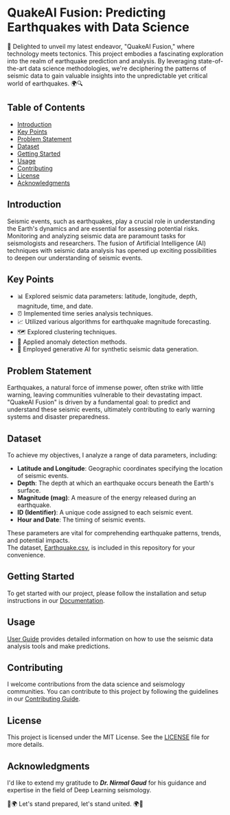 # QuakeAI Fusion: Predicting Earthquakes with Data Science

🌟 Delighted to unveil my latest endeavor, "QuakeAI Fusion," where technology meets tectonics. This project embodies a fascinating exploration into the realm of earthquake prediction and analysis. By leveraging state-of-the-art data science methodologies, we're deciphering the patterns of seismic data to gain valuable insights into the unpredictable yet critical world of earthquakes. 🌍🔍

## Table of Contents

- [Introduction](#introduction)
- [Key Points](#key-points)
- [Problem Statement](#problem-statement)
- [Dataset](#dataset)
- [Getting Started](#getting-started)
- [Usage](#usage)
- [Contributing](#contributing)
- [License](#license)
- [Acknowledgments](#acknowledgments)

## Introduction

Seismic events, such as earthquakes, play a crucial role in understanding the Earth's dynamics and are essential for assessing potential risks. Monitoring and analyzing seismic data are paramount tasks for seismologists and researchers. The fusion of Artificial Intelligence (AI) techniques with seismic data analysis has opened up exciting possibilities to deepen our understanding of seismic events.

## Key Points

- 📊 Explored seismic data parameters: latitude, longitude, depth, magnitude, time, and date.
- ⏰ Implemented time series analysis techniques.
- 📈 Utilized various algorithms for earthquake magnitude forecasting.
- 🗺️ Explored clustering techniques.
- 🚨 Applied anomaly detection methods.
- 🧪 Employed generative AI for synthetic seismic data generation.

## Problem Statement

Earthquakes, a natural force of immense power, often strike with little warning, leaving communities vulnerable to their devastating impact. "QuakeAI Fusion" is driven by a fundamental goal: to predict and understand these seismic events, ultimately contributing to early warning systems and disaster preparedness.

## Dataset

To achieve my objectives, I analyze a range of data parameters, including:

- **Latitude and Longitude**: Geographic coordinates specifying the location of seismic events.
- **Depth**: The depth at which an earthquake occurs beneath the Earth's surface.
- **Magnitude (mag)**: A measure of the energy released during an earthquake.
- **ID (Identifier)**: A unique code assigned to each seismic event.
- **Hour and Date**: The timing of seismic events.

These parameters are vital for comprehending earthquake patterns, trends, and potential impacts.  
The dataset, [Earthquake.csv](https://drive.google.com/file/d/1WqG0S2r1GM_Rcyg2vQmFJ5pypc4EksGB/view), is included in this repository for your convenience.

## Getting Started

To get started with our project, please follow the installation and setup instructions in our [Documentation](/docs).

## Usage

[User Guide](/docs/user-guide.md) provides detailed information on how to use the seismic data analysis tools and make predictions.

## Contributing

I welcome contributions from the data science and seismology communities. You can contribute to this project by following the guidelines in our [Contributing Guide](/CONTRIBUTING.md).


## License

This project is licensed under the MIT License. See the [LICENSE](/LICENSE) file for more details.

## Acknowledgments

I'd like to extend my gratitude to **_Dr. Nirmal Gaud_** for his guidance and expertise in the field of Deep Learning seismology.

🌟🌍 Let's stand prepared, let's stand united. 🌍🌟
